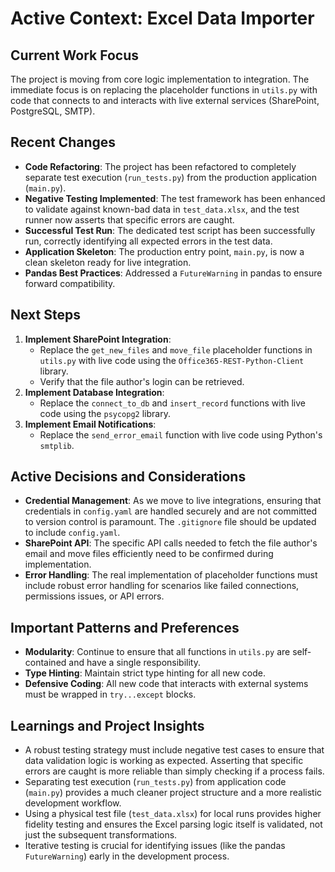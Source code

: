 # Active Context: Excel Data Importer

## Current Work Focus
The project is moving from core logic implementation to integration. The immediate focus is on replacing the placeholder functions in `utils.py` with code that connects to and interacts with live external services (SharePoint, PostgreSQL, SMTP).

## Recent Changes
- **Code Refactoring**: The project has been refactored to completely separate test execution (`run_tests.py`) from the production application (`main.py`).
- **Negative Testing Implemented**: The test framework has been enhanced to validate against known-bad data in `test_data.xlsx`, and the test runner now asserts that specific errors are caught.
- **Successful Test Run**: The dedicated test script has been successfully run, correctly identifying all expected errors in the test data.
- **Application Skeleton**: The production entry point, `main.py`, is now a clean skeleton ready for live integration.
- **Pandas Best Practices**: Addressed a `FutureWarning` in pandas to ensure forward compatibility.

## Next Steps
1.  **Implement SharePoint Integration**:
    -   Replace the `get_new_files` and `move_file` placeholder functions in `utils.py` with live code using the `Office365-REST-Python-Client` library.
    -   Verify that the file author's login can be retrieved.
2.  **Implement Database Integration**:
    -   Replace the `connect_to_db` and `insert_record` functions with live code using the `psycopg2` library.
3.  **Implement Email Notifications**:
    -   Replace the `send_error_email` function with live code using Python's `smtplib`.

## Active Decisions and Considerations
- **Credential Management**: As we move to live integrations, ensuring that credentials in `config.yaml` are handled securely and are not committed to version control is paramount. The `.gitignore` file should be updated to include `config.yaml`.
- **SharePoint API**: The specific API calls needed to fetch the file author's email and move files efficiently need to be confirmed during implementation.
- **Error Handling**: The real implementation of placeholder functions must include robust error handling for scenarios like failed connections, permissions issues, or API errors.

## Important Patterns and Preferences
- **Modularity**: Continue to ensure that all functions in `utils.py` are self-contained and have a single responsibility.
- **Type Hinting**: Maintain strict type hinting for all new code.
- **Defensive Coding**: All new code that interacts with external systems must be wrapped in `try...except` blocks.

## Learnings and Project Insights
- A robust testing strategy must include negative test cases to ensure that data validation logic is working as expected. Asserting that specific errors are caught is more reliable than simply checking if a process fails.
- Separating test execution (`run_tests.py`) from application code (`main.py`) provides a much cleaner project structure and a more realistic development workflow.
- Using a physical test file (`test_data.xlsx`) for local runs provides higher fidelity testing and ensures the Excel parsing logic itself is validated, not just the subsequent transformations.
- Iterative testing is crucial for identifying issues (like the pandas `FutureWarning`) early in the development process. 